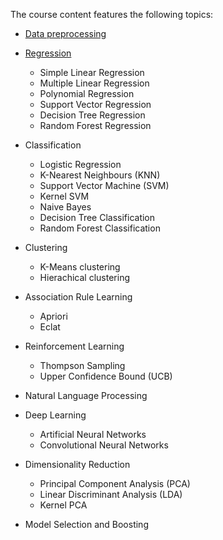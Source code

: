 The course content features the following topics:
* [Data preprocessing](https://github.com/Mufumi/Udemy-Machine-Learning-A_Z-Online_Course/tree/main/Python/Data%20pre-processing)

* [Regression](https://github.com/Mufumi/Udemy-Machine-Learning-A_Z-Online_Course/tree/main/Python/Regression)
  * Simple Linear Regression
  * Multiple Linear Regression
  * Polynomial Regression
  * Support Vector Regression
  * Decision Tree Regression
  * Random Forest Regression

* Classification
  * Logistic Regression
  * K-Nearest Neighbours (KNN)
  * Support Vector Machine (SVM)
  * Kernel SVM
  * Naive Bayes
  * Decision Tree Classification
  * Random Forest Classification

* Clustering
  * K-Means clustering
  * Hierachical clustering

* Association Rule Learning
  * Apriori
  * Eclat

* Reinforcement Learning
  * Thompson Sampling
  * Upper Confidence Bound (UCB)

* Natural Language Processing

* Deep Learning
  * Artificial Neural Networks
  * Convolutional Neural Networks

* Dimensionality Reduction
  * Principal Component Analysis (PCA)
  *  Linear Discriminant Analysis (LDA)
  *  Kernel PCA

* Model Selection and Boosting
